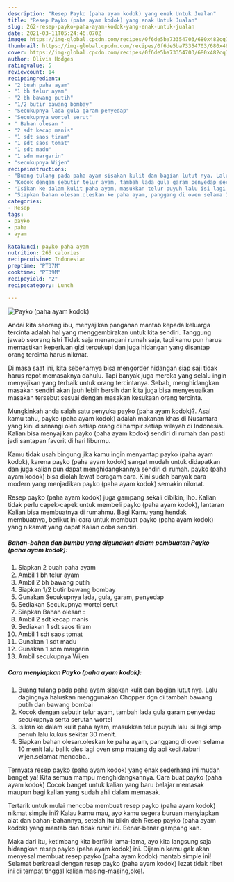 ```yaml
---
description: "Resep Payko (paha ayam kodok) yang enak Untuk Jualan"
title: "Resep Payko (paha ayam kodok) yang enak Untuk Jualan"
slug: 262-resep-payko-paha-ayam-kodok-yang-enak-untuk-jualan
date: 2021-03-11T05:24:46.070Z
image: https://img-global.cpcdn.com/recipes/0f6de5ba73354703/680x482cq70/payko-paha-ayam-kodok-foto-resep-utama.jpg
thumbnail: https://img-global.cpcdn.com/recipes/0f6de5ba73354703/680x482cq70/payko-paha-ayam-kodok-foto-resep-utama.jpg
cover: https://img-global.cpcdn.com/recipes/0f6de5ba73354703/680x482cq70/payko-paha-ayam-kodok-foto-resep-utama.jpg
author: Olivia Hodges
ratingvalue: 5
reviewcount: 14
recipeingredient:
- "2 buah paha ayam"
- "1 bh telur ayam"
- "2 bh bawang putih"
- "1/2 butir bawang bombay"
- "Secukupnya lada gula garam penyedap"
- "Secukupnya wortel serut"
- " Bahan olesan "
- "2 sdt kecap manis"
- "1 sdt saos tiram"
- "1 sdt saos tomat"
- "1 sdt madu"
- "1 sdm margarin"
- "secukupnya Wijen"
recipeinstructions:
- "Buang tulang pada paha ayam sisakan kulit dan bagian lutut nya. Lalu dagingnya haluskan menggunakan Chopper dgn di tambah bawang putih dan bawang bombai"
- "Kocok dengan sebutir telur ayam, tambah lada gula garam penyedap secukupnya serta serutan wortel"
- "Isikan ke dalam kulit paha ayam, masukkan telur puyuh lalu isi lagi smp penuh.lalu kukus sekitar 30 menit."
- "Siapkan bahan olesan.oleskan ke paha ayam, panggang di oven selama 10 menit lalu balik oles lagi oven smp matang dg api kecil.taburi wijen.selamat mencoba.."
categories:
- Resep
tags:
- payko
- paha
- ayam

katakunci: payko paha ayam 
nutrition: 265 calories
recipecuisine: Indonesian
preptime: "PT37M"
cooktime: "PT39M"
recipeyield: "2"
recipecategory: Lunch

---
```



![Payko (paha ayam kodok)](https://img-global.cpcdn.com/recipes/0f6de5ba73354703/680x482cq70/payko-paha-ayam-kodok-foto-resep-utama.jpg)

Andai kita seorang ibu, menyajikan panganan mantab kepada keluarga tercinta adalah hal yang menggembirakan untuk kita sendiri. Tanggung jawab seorang istri Tidak saja menangani rumah saja, tapi kamu pun harus memastikan keperluan gizi tercukupi dan juga hidangan yang disantap orang tercinta harus nikmat.

Di masa  saat ini, kita sebenarnya bisa mengorder hidangan siap saji tidak harus repot memasaknya dahulu. Tapi banyak juga mereka yang selalu ingin menyajikan yang terbaik untuk orang tercintanya. Sebab, menghidangkan masakan sendiri akan jauh lebih bersih dan kita juga bisa menyesuaikan masakan tersebut sesuai dengan masakan kesukaan orang tercinta. 



Mungkinkah anda salah satu penyuka payko (paha ayam kodok)?. Asal kamu tahu, payko (paha ayam kodok) adalah makanan khas di Nusantara yang kini disenangi oleh setiap orang di hampir setiap wilayah di Indonesia. Kalian bisa menyajikan payko (paha ayam kodok) sendiri di rumah dan pasti jadi santapan favorit di hari liburmu.

Kamu tidak usah bingung jika kamu ingin menyantap payko (paha ayam kodok), karena payko (paha ayam kodok) sangat mudah untuk didapatkan dan juga kalian pun dapat menghidangkannya sendiri di rumah. payko (paha ayam kodok) bisa diolah lewat beragam cara. Kini sudah banyak cara modern yang menjadikan payko (paha ayam kodok) semakin nikmat.

Resep payko (paha ayam kodok) juga gampang sekali dibikin, lho. Kalian tidak perlu capek-capek untuk membeli payko (paha ayam kodok), lantaran Kalian bisa membuatnya di rumahmu. Bagi Kamu yang hendak membuatnya, berikut ini cara untuk membuat payko (paha ayam kodok) yang nikamat yang dapat Kalian coba sendiri.

<!--inarticleads1-->

##### Bahan-bahan dan bumbu yang digunakan dalam pembuatan Payko (paha ayam kodok):

1. Siapkan 2 buah paha ayam
1. Ambil 1 bh telur ayam
1. Ambil 2 bh bawang putih
1. Siapkan 1/2 butir bawang bombay
1. Gunakan Secukupnya lada, gula, garam, penyedap
1. Sediakan Secukupnya wortel serut
1. Siapkan  Bahan olesan :
1. Ambil 2 sdt kecap manis
1. Sediakan 1 sdt saos tiram
1. Ambil 1 sdt saos tomat
1. Gunakan 1 sdt madu
1. Gunakan 1 sdm margarin
1. Ambil secukupnya Wijen




<!--inarticleads2-->

##### Cara menyiapkan Payko (paha ayam kodok):

1. Buang tulang pada paha ayam sisakan kulit dan bagian lutut nya. Lalu dagingnya haluskan menggunakan Chopper dgn di tambah bawang putih dan bawang bombai
1. Kocok dengan sebutir telur ayam, tambah lada gula garam penyedap secukupnya serta serutan wortel
1. Isikan ke dalam kulit paha ayam, masukkan telur puyuh lalu isi lagi smp penuh.lalu kukus sekitar 30 menit.
1. Siapkan bahan olesan.oleskan ke paha ayam, panggang di oven selama 10 menit lalu balik oles lagi oven smp matang dg api kecil.taburi wijen.selamat mencoba..




Ternyata resep payko (paha ayam kodok) yang enak sederhana ini mudah banget ya! Kita semua mampu menghidangkannya. Cara buat payko (paha ayam kodok) Cocok banget untuk kalian yang baru belajar memasak maupun bagi kalian yang sudah ahli dalam memasak.

Tertarik untuk mulai mencoba membuat resep payko (paha ayam kodok) nikmat simple ini? Kalau kamu mau, ayo kamu segera buruan menyiapkan alat dan bahan-bahannya, setelah itu bikin deh Resep payko (paha ayam kodok) yang mantab dan tidak rumit ini. Benar-benar gampang kan. 

Maka dari itu, ketimbang kita berfikir lama-lama, ayo kita langsung saja hidangkan resep payko (paha ayam kodok) ini. Dijamin kamu gak akan menyesal membuat resep payko (paha ayam kodok) mantab simple ini! Selamat berkreasi dengan resep payko (paha ayam kodok) lezat tidak ribet ini di tempat tinggal kalian masing-masing,oke!.

